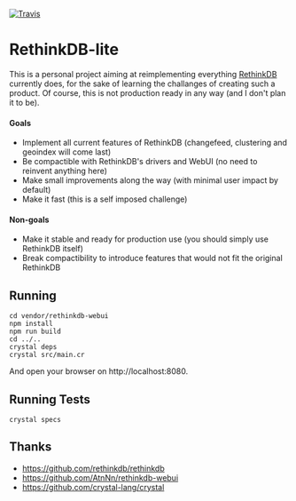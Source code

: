 [![Travis](https://travis-ci.org/lbguilherme/rethinkdb-lite.svg?branch=master)](https://travis-ci.org/lbguilherme/rethinkdb-lite)

# RethinkDB-lite

This is a personal project aiming at reimplementing everything [RethinkDB](https://rethinkdb.com) currently does, for the sake of learning the challanges of creating such a product. Of course, this is not production ready in any way (and I don't plan it to be).

#### Goals

- Implement all current features of RethinkDB (changefeed, clustering and geoindex will come last)
- Be compactible with RethinkDB's drivers and WebUI (no need to reinvent anything here)
- Make small improvements along the way (with minimal user impact by default)
- Make it fast (this is a self imposed challenge)

#### Non-goals

- Make it stable and ready for production use (you should simply use RethinkDB itself)
- Break compactibility to introduce features that would not fit the original RethinkDB

## Running

```
cd vendor/rethinkdb-webui
npm install
npm run build
cd ../..
crystal deps
crystal src/main.cr
```

And open your browser on http://localhost:8080.

## Running Tests

```
crystal specs
```

## Thanks

- https://github.com/rethinkdb/rethinkdb
- https://github.com/AtnNn/rethinkdb-webui
- https://github.com/crystal-lang/crystal
